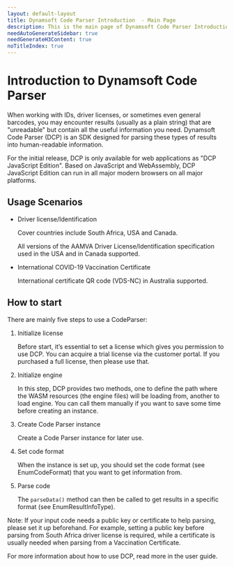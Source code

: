 ```yaml
---
layout: default-layout
title: Dynamsoft Code Parser Introduction  - Main Page
description: This is the main page of Dynamsoft Code Parser Introduction. 
needAutoGenerateSidebar: true
needGenerateH3Content: true
noTitleIndex: true
---
```


# Introduction to Dynamsoft Code Parser

When working with IDs, driver licenses, or sometimes even general barcodes, you may encounter results (usually as a plain string) that are "unreadable" but contain all the useful information you need. Dynamsoft Code Parser (DCP) is an SDK designed for parsing these types of results into human-readable information.

For the initial release, DCP is only available for web applications as "DCP JavaScript Edition". Based on JavaScript and WebAssembly, DCP JavaScript Edition can run in all major modern browsers on all major platforms.

## Usage Scenarios

* Driver license/Identification
    
    Cover countries include South Africa, USA and Canada.
    
    All versions of the AAMVA Driver License/Identification specification used in the USA and in Canada supported.

* International COVID-19 Vaccination Certificate

  International certificate QR code (VDS-NC) in Australia supported.

## How to start

There are mainly five steps to use a CodeParser:
1.	Initialize license

    Before start, it’s essential to set a license which gives you permission to use DCP. You can acquire a trial license via the customer portal. If you purchased a full license, then please use that.

2.	Initialize engine

    In this step, DCP provides two methods, one to define the path where the WASM resources (the engine files) will be loading from, another to load engine. You can call them manually if you want to save some time before creating an instance.

3.	Create Code Parser instance

    Create a Code Parser instance for later use. 

4.	Set code format

    When the instance is set up, you should set the code format (see EnumCodeFormat) that you want to get information from.

5.	Parse code

    The `parseData()` method can then be called to get results in a specific format (see EnumResultInfoType). 

  Note:
    If your input code needs a public key or certificate to help parsing, please set it up beforehand. 
    For example, setting a public key before parsing from South Africa driver license is required, while a certificate is usually needed when parsing from a Vaccination Certificate. 


For more information about how to use DCP, read more in the user guide.

